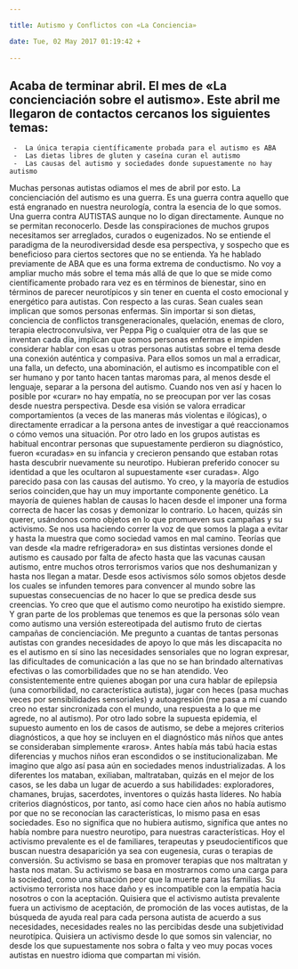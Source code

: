 ```yaml
---

title: Autismo y Conflictos con «La Conciencia»

date: Tue, 02 May 2017 01:19:42 +
 
---
```

Acaba de terminar abril. El mes de «La concienciación sobre el autismo». Este abril me llegaron de contactos cercanos los siguientes temas:
 - 
	 -  La única terapia científicamente probada para el autismo es ABA 
	 -  Las dietas libres de gluten y caseína curan el autismo 
	 -  Las causas del autismo y sociedades donde supuestamente no hay autismo 
 
 Muchas personas autistas odiamos el mes de abril por esto. La concienciación del autismo es una guerra. Es una guerra contra aquello que está engranado en nuestra neurología, contra la esencia de lo que somos. Una guerra contra AUTISTAS aunque no lo digan directamente. Aunque no se permitan reconocerlo. Desde las conspiraciones de muchos grupos necesitamos ser arreglados, curados o eugenizados. No se entiende el paradigma de la neurodiversidad desde esa perspectiva, y sospecho que es beneficioso para ciertos sectores que no se entienda.
 Ya he hablado previamente de ABA que es una forma extrema de conductismo. No voy a ampliar mucho más sobre el tema más allá de que lo que se mide como científicamente probado rara vez es en términos de bienestar, sino en términos de parecer neurotípicos y sin tener en cuenta el costo emocional y energético para autistas.
 Con respecto a las curas. Sean cuales sean implican que somos personas enfermas. Sin importar si son dietas, conciencia de conflictos transgeneracionales, quelación, enemas de cloro, terapia electroconvulsiva, ver Peppa Pig o cualquier otra de las que se inventan cada día, implican que somos personas enfermas e impiden considerar hablar con esas u otras personas autistas sobre el tema desde una conexión auténtica y compasiva. Para ellos somos un mal a erradicar, una falla, un defecto, una abominación, el autismo es incompatible con el ser humano y por tanto hacen tantas maromas para, al menos desde el lenguaje, separar a la persona del autismo. Cuando nos ven así y hacen lo posible por «curar» no hay empatía, no se preocupan por ver las cosas desde nuestra perspectiva. Desde esa visión se valora erradicar comportamientos (a veces de las maneras más violentas e ilógicas), o directamente erradicar a la persona antes de investigar a qué reaccionamos o cómo vemos una situación. Por otro lado en los grupos autistas es habitual encontrar personas que supuestamente perdieron su diagnóstico, fueron «curadas» en su infancia y crecieron pensando que estaban rotas hasta descubrir nuevamente su neurotipo. Hubieran preferido conocer su identidad a que les ocultaron al supuestamente «ser curadas».
 Algo parecido pasa con las causas del autismo. Yo creo, y la mayoría de estudios serios coinciden,que hay un muy importante componente genético. La mayoría de quienes hablan de causas lo hacen desde el imponer una forma correcta de hacer las cosas y demonizar lo contrario. Lo hacen, quizás sin querer, usándonos como objetos en lo que promueven sus campañas y su activismo. Se nos usa haciendo correr la voz de que somos la plaga a evitar y hasta la muestra que como sociedad vamos en mal camino. Teorías que van desde «la madre refrigeradora» en sus distintas versiones donde el autismo es causado por falta de afecto hasta que las vacunas causan autismo, entre muchos otros terrorismos varios que nos deshumanizan y hasta nos llegan a matar. Desde esos activismos sólo somos objetos desde los cuales se infunden temores para convencer al mundo sobre las supuestas consecuencias de no hacer lo que se predica desde sus creencias.
 Yo creo que que el autismo como neurotipo ha existido siempre. Y gran parte de los problemas que tenemos es que la personas sólo vean como autismo una versión estereotipada del autismo fruto de ciertas campañas de concienciación. Me pregunto a cuantas de tantas personas autistas con grandes necesidades de apoyo lo que más les discapacita no es el autismo en sí sino las necesidades sensoriales que no logran expresar, las dificultades de comunicación a las que no se han brindado alternativas efectivas o las comorbilidades que no se han atendido. Veo consistentemente entre quienes abogan por una cura hablar de epilepsia (una comorbilidad, no característica autista), jugar con heces (pasa muchas veces por sensibilidades sensoriales) y autoagresión (me pasa a mí cuando creo no estar sincronizada con el mundo, una respuesta a lo que me agrede, no al autismo). Por otro lado sobre la supuesta epidemia, el supuesto aumento en los de casos de autismo, se debe a mejores criterios diagnósticos, a que hoy se incluyen en el diagnóstico más niños que antes se consideraban simplemente «raros». Antes había más tabú hacia estas diferencias y muchos niños eran escondidos o se institucionalizaban. Me imagino que algo así pasa aún en sociedades menos industrializadas. A los diferentes los mataban, exiliaban, maltrataban, quizás en el mejor de los casos, se les daba un lugar de acuerdo a sus habilidades: exploradores, chamanes, brujas, sacerdotes, inventores o quizás hasta líderes. No había criterios diagnósticos, por tanto, así como hace cien años no había autismo por que no se reconocían las características, lo mismo pasa en esas sociedades. Eso no significa que no hubiera autismo, significa que antes no había nombre para nuestro neurotipo, para nuestras características.
 Hoy el activismo prevalente es el de familiares, terapeutas y pseudocientíficos que buscan nuestra desaparición ya sea con eugenesia, curas o terapias de conversión. Su activismo se basa en promover terapias que nos maltratan y hasta nos matan. Su activismo se basa en mostrarnos como una carga para la sociedad, como una situación peor que la muerte para las familias. Su activismo terrorista nos hace daño y es incompatible con la empatía hacia nosotros o con la aceptación.
 Quisiera que el activismo autista prevalente fuera un activismo de aceptación, de promoción de las voces autistas, de la búsqueda de ayuda real para cada persona autista de acuerdo a sus necesidades, necesidades reales no las percibidas desde una subjetividad neurotípica. Quisiera un activismo desde lo que somos sin valenciar, no desde los que supuestamente nos sobra o falta y veo muy pocas voces autistas en nuestro idioma que compartan mi visión.

